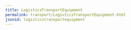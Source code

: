 ```yaml
---
title: LogisticsTransportEquipment
permalink: transport/LogisticsTransportEquipment.html
jsonid: logisticstransportequipment
---
```


